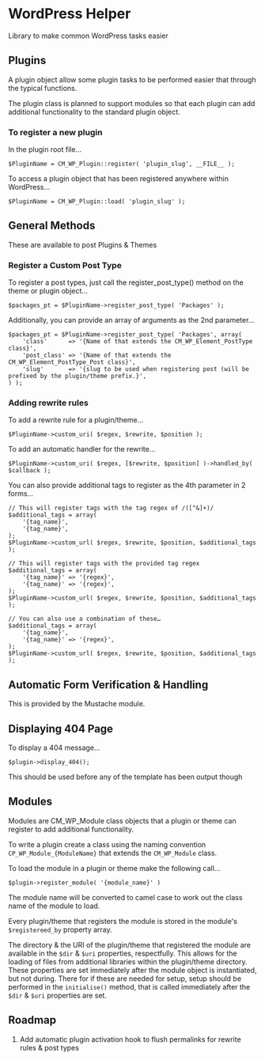 WordPress Helper
================

Library to make common WordPress tasks easier

Plugins
-------

A plugin object allow some plugin tasks to be performed easier that through the typical functions.

The plugin class is planned to support modules so that each plugin can add additional functionality to the standard plugin object.

### To register a new plugin

In the plugin root file...

    $PluginName = CM_WP_Plugin::register( 'plugin_slug', __FILE__ );
    

To access a plugin object that has been registered anywhere within WordPress…

    $PluginName = CM_WP_Plugin::load( 'plugin_slug' );
    


General Methods
---------------

These are available to post Plugins & Themes

### Register a Custom Post Type

To register a post types, just call the register_post_type() method on the theme or plugin object…

    $packages_pt = $PluginName->register_post_type( 'Packages' );

Additionally, you can provide an array of arguments as the 2nd parameter…

    $packages_pt = $PluginName->register_post_type( 'Packages', array(
    	'class'      => '{Name of that extends the CM_WP_Element_PostType class}',
        'post_class' => '{Name of that extends the CM_WP_Element_PostType_Post class}',
    	'slug'       => '{slug to be used when registering post (will be prefixed by the plugin/theme prefix.}',
    ) );


### Adding rewrite rules

To add a rewrite rule for a plugin/theme…

    $PluginName->custom_uri( $regex, $rewrite, $position );


To add an automatic handler for the rewrite…

    $PluginName->custom_uri( $regex, [$rewrite, $position] )->handled_by( $callback );


You can also provide additional tags to register as the 4th parameter in 2 forms…

	// This will register tags with the tag regex of /([^&]+)/
	$additional_tags = array(
		'{tag_name}',
		'{tag_name}',
	);
    $PluginName->custom_url( $regex, $rewrite, $position, $additional_tags );

	// This will register tags with the provided tag regex
	$additional_tags = array(
		'{tag_name}' => '{regex}',
		'{tag_name}' => '{regex}',
	);
    $PluginName->custom_url( $regex, $rewrite, $position, $additional_tags );

	// You can also use a combination of these…
	$additional_tags = array(
		'{tag_name}',
		'{tag_name}' => '{regex}',
	);
    $PluginName->custom_url( $regex, $rewrite, $position, $additional_tags );


Automatic Form Verification & Handling
--------------------------------------

This is provided by the Mustache module.


Displaying 404 Page
-------------------

To display a 404 message…

    $plugin->display_404();


This should be used before any of the template has been output though






Modules
-------

Modules are CM_WP_Module class objects that a plugin or theme can register to add additional functionality.

To write a plugin create a class using the naming convention `CP_WP_Module_{ModuleName}` that extends the `CM_WP_Module` class.

To load the module in a plugin or theme make the following call…

    $plugin->register_module( '{module_name}' )
    
The module name will be converted to camel case to work out the class name of the module to load.


Every plugin/theme that registers the module is stored in the module's `$registereed_by` property array.

The directory & the URI of the plugin/theme that registered the module are available in the `$dir` & `$uri` properties, respectfully.  This allows for the loading of files from additional libraries within the plugin/theme directory.  These properties are set immediately after the module object is instantiated, but not during.  There for if these are needed for setup, setup should be performed in the `initialise()` method, that is called immediately after the `$dir` & `$uri` properties are set.

Roadmap
-------

1. Add automatic plugin activation hook to flush permalinks for rewrite rules & post types